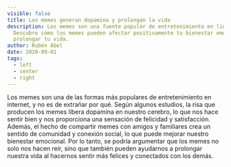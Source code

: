 ```yaml
---
visible: false
title: Los memes generan dopamina y prolongan la vida
description: Los memes son una fuente popular de entretenimiento en línea.
  Descubre cómo los memes pueden afectar positivamente tu bienestar emocional y
  prolongar tu vida.
author: Rubén Abel
date: 2020-09-01
tags:
  - left
  - center
  - right
---
```

Los memes son una de las formas más populares de entretenimiento en internet, y no es de extrañar por qué. Según algunos estudios, la risa que producen los memes libera dopamina en nuestro cerebro, lo que nos hace sentir bien y nos proporciona una sensación de felicidad y satisfacción. Además, el hecho de compartir memes con amigos y familiares crea un sentido de comunidad y conexión social, lo que puede mejorar nuestro bienestar emocional. Por lo tanto, se podría argumentar que los memes no solo nos hacen reír, sino que también pueden ayudarnos a prolongar nuestra vida al hacernos sentir más felices y conectados con los demás.